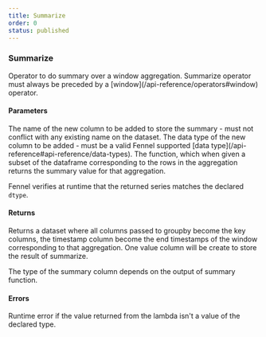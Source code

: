 ```yaml
---
title: Summarize
order: 0
status: published
---
```

### Summarize

<Divider>
<LeftSection>
Operator to do summary over a window aggregation. Summarize operator must always be preceded by a [window](/api-reference/operators#window) operator.

#### Parameters


<Expandable title="field" type="str">
The name of the new column to be added to store the summary - must not conflict with any existing name on the dataset.
</Expandable>

<Expandable title="dtype" type="Type">
The data type of the new column to be added - must be a valid Fennel supported
[data type](/api-reference#api-reference/data-types).
</Expandable>

<Expandable title="func" type="Callable[pd.Dataframe, pd.Series[T]]">
The function, which when given a subset of the dataframe corresponding to the rows in the aggregation returns the summary value for that aggregation. 

Fennel verifies at runtime that the returned series matches the declared `dtype`.
</Expandable>

#### Returns
<Expandable type="Dataset">

Returns a dataset where all columns passed to groupby become the key columns, the timestamp column become the end timestamps of the window corresponding to that aggregation. One value column will be create to store the result of summarize.

The type of the summary column depends on the output of summary function.
</Expandable>

#### Errors
<Expandable title="Invalid value at runtime">
Runtime error if the value returned from the lambda isn't a value of
the declared type.
</Expandable>

</LeftSection>

<RightSection>
<pre snippet="api-reference/operators/summarize#basic" status="success"
    message="Aggregate event into sessions that are 15 minutes apart and calculate total amount"
>
</pre>

<pre snippet="api-reference/operators/summarize#wrong_type" status="error"
    message="The summarize result is defined as int but assign to type float"
>
</pre>

<pre snippet="api-reference/operators/summarize#runtime_error" status="error"
    message="The summarize result is a float but got a str in the schema type"
>
</pre>

</RightSection>
</Divider>

